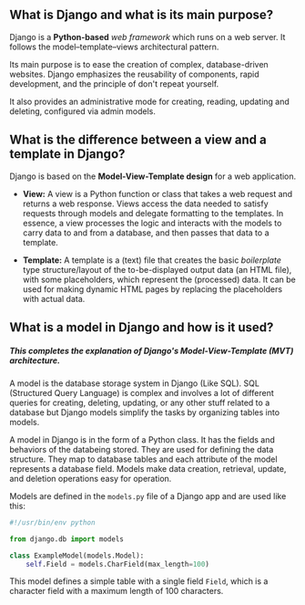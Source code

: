 ## What is Django and what is its main purpose?

Django is a **Python-based** _web framework_ which runs on a web server. It follows the model–template–views architectural pattern.

Its main purpose is to ease the creation of complex, database-driven websites. Django emphasizes the reusability of components, rapid development, and the principle of don't repeat yourself.

It also provides an administrative mode for creating, reading, updating and deleting, configured via admin models.

## What is the difference between a view and a template in Django?

Django is based on the **Model-View-Template design** for a web application.

- **View:** A view is a Python function or class that takes a web request and returns a web response. Views access the data needed to satisfy requests through models and delegate formatting to the templates. In essence, a view processes the logic and interacts with the models to carry data to and from a database, and then passes that data to a template.

- **Template:** A template is a (text) file that creates the basic _boilerplate_ type structure/layout of the to-be-displayed output data (an HTML file), with some placeholders, which represent the (processed) data. It can be used for making dynamic HTML pages by replacing the placeholders with actual data.

## What is a model in Django and how is it used?

##### This completes the explanation of Django's Model-View-Template (MVT) architecture.

A model is the database storage system in Django (Like SQL). SQL (Structured Query Language) is complex and involves a lot of different queries for creating, deleting, updating, or any other stuff related to a database but Django models simplify the tasks by organizing tables into models.

A model in Django is in the form of a Python class. It has the fields and behaviors of the databeing stored. They are used for defining the data structure. They map to database tables and each attribute of the model represents a database field. Models make data creation, retrieval, update, and deletion operations easy for operation.

Models are defined in the `models.py` file of a Django app and are used like this:

```python
#!/usr/bin/env python

from django.db import models

class ExampleModel(models.Model):
    self.Field = models.CharField(max_length=100)
```

This model defines a simple table with a single field `Field`, which is a character field with a maximum length of 100 characters.
